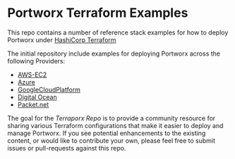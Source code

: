 # Portworx Terraform Examples

This repo contains a number of reference stack examples for how to deploy Portworx under [HashiCorp Terraform](https://www.terraform.io/)

The initial repository include examples for deploying Portworx across the following Providers:

* [AWS-EC2](https://github.com/portworx/terraporx/tree/master/aws)
* [Azure](https://github.com/portworx/terraporx/tree/master/azure)
* [GoogleCloudPlatform](https://github.com/portworx/terraporx/tree/master/gcp)
* [Digital Ocean](https://github.com/portworx/terraporx/tree/master/digital_ocean)
* [Packet.net](https://github.com/portworx/terraporx/tree/master/packet)

The goal for the *Terraporx Repo* is to provide a community resource for sharing various Terraform configurations
that make it easier to deploy and manage Portworx.    If you see potential enhancements to the existing content, 
or would like to contribute your own, please feel free to submit issues or pull-requests against this repo.
